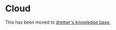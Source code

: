 # Cloud

This has been moved to [dreitier's knowledge base.](https://dreitier.com/knowledge-base/cloud)
